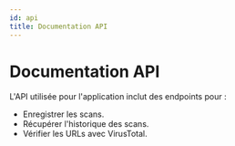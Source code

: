 ```yaml
---
id: api
title: Documentation API
---
```


# Documentation API

L'API utilisée pour l'application inclut des endpoints pour :

- Enregistrer les scans.
- Récupérer l'historique des scans.
- Vérifier les URLs avec VirusTotal.
